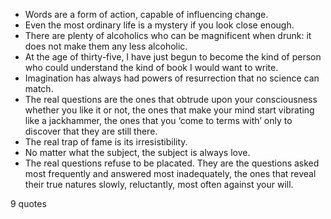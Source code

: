 - Words are a form of action, capable of influencing change.
 - Even the most ordinary life is a mystery if you look close enough.
 - There are plenty of alcoholics who can be magnificent when drunk: it does not make them any less alcoholic.
 - At the age of thirty-five, I have just begun to become the kind of person who could understand the kind of book I would want to write.
 - Imagination has always had powers of resurrection that no science can match.
 - The real questions are the ones that obtrude upon your consciousness whether you like it or not, the ones that make your mind start vibrating like a jackhammer, the ones that you ‘come to terms with’ only to discover that they are still there.
 - The real trap of fame is its irresistibility.
 - No matter what the subject, the subject is always love.
 - The real questions refuse to be placated. They are the questions asked most frequently and answered most inadequately, the ones that reveal their true natures slowly, reluctantly, most often against your will.

9 quotes
